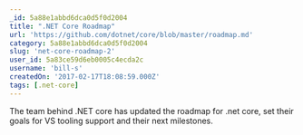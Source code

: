 ```yaml
---
_id: 5a88e1abbd6dca0d5f0d2004
title: ".NET Core Roadmap"
url: 'https://github.com/dotnet/core/blob/master/roadmap.md'
category: 5a88e1abbd6dca0d5f0d2004
slug: 'net-core-roadmap-2'
user_id: 5a83ce59d6eb0005c4ecda2c
username: 'bill-s'
createdOn: '2017-02-17T18:08:59.000Z'
tags: [.net-core]
---
```


The team behind .NET core has updated the roadmap for .net core, set their goals for VS tooling support and their next milestones.
